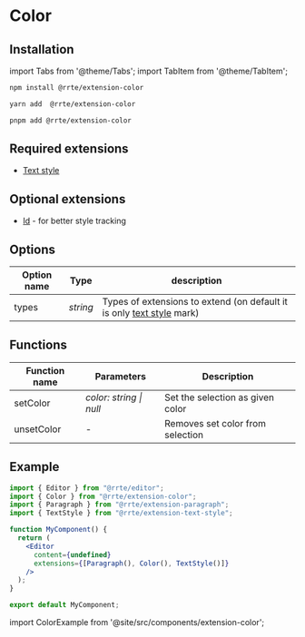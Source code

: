 # Color

## Installation

import Tabs from '@theme/Tabs';
import TabItem from '@theme/TabItem';

<Tabs>
  <TabItem value="npm" label="npm" default>

```bash
npm install @rrte/extension-color
```

  </TabItem>
  <TabItem value="yarn" label="yarn">

```bash
yarn add  @rrte/extension-color
```

  </TabItem>
  <TabItem value="pnpm" label="pnpm">

```bash
pnpm add @rrte/extension-color
```

  </TabItem>
</Tabs>

## Required extensions

- [Text style](text-style)

## Optional extensions

- [Id](id) - for better style tracking

## Options

| Option name | Type     | description                                                                         |
| ----------- | -------- | ----------------------------------------------------------------------------------- |
| types       | _string_ | Types of extensions to extend (on default it is only [text style](text-style) mark) |

## Functions

| Function name | Parameters              | Description                      |
| ------------- | ----------------------- | -------------------------------- |
| setColor      | _color: string \| null_ | Set the selection as given color |
| unsetColor    | -                       | Removes set color from selection |

## Example

```jsx
import { Editor } from "@rrte/editor";
import { Color } from "@rrte/extension-color";
import { Paragraph } from "@rrte/extension-paragraph";
import { TextStyle } from "@rrte/extension-text-style";

function MyComponent() {
  return (
    <Editor
      content={undefined}
      extensions={[Paragraph(), Color(), TextStyle()]}
    />
  );
}

export default MyComponent;
```

import ColorExample from '@site/src/components/extension-color';

<ColorExample />
